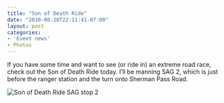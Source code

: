 ```yaml
---
title: "Son of Death Ride"
date: "2010-08-28T22:11:41-07:00"
layout: post
categories:
- 'Event news'
- Photos
---
```


If you have some time and want to see (or ride in) an extreme road race, check out the Son of Death Ride today. I’ll be manning SAG 2, which is just before the ranger station and the turn onto Sherman Pass Road.

![Son of Death Ride SAG stop 2](/assets/img/SAG2.jpg)
